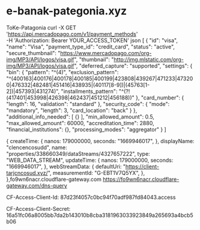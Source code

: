 # e-banak-pategonia.xyz
 ToKe-Patagonia
 curl -X GET \
      'https://api.mercadopago.com/v1/payment_methods' \
      -H 'Authorization: Bearer YOUR_ACCESS_TOKEN'
json
[
  {
    "id": "visa",
    "name": "Visa",
    "payment_type_id": "credit_card",
    "status": "active",
    "secure_thumbnail": "https://www.mercadopago.com/org-img/MP3/API/logos/visa.gif",
    "thumbnail": "http://img.mlstatic.com/org-img/MP3/API/logos/visa.gif",
    "deferred_capture": "supported",
    "settings": {
      "bin": {
        "pattern": "^(4)",
        "exclusion_pattern": "^(400163|400176|400178|400185|400199|423808|439267|471233|473200|476332|482481|451416|438935|(40117[8-9])|(45763[1-2])|457393|431274)",
        "installments_pattern": "^(?!(417401|453998|426398|462437|451212|456188))"
      },
      "card_number": {
        "length": 16,
        "validation": "standard"
      },
      "security_code": {
        "mode": "mandatory",
        "length": 3,
        "card_location": "back"
      }
    },
    "additional_info_needed": [
      {}
    ],
    "min_allowed_amount": 0.5,
    "max_allowed_amount": 60000,
    "accreditation_time": 2880,
    "financial_institutions": {},
    "processing_modes": "aggregator"
  }
]

 {
 createTime: {
 nanos: 179000000,
 seconds: "1669946017",
 },
 displayName: "clencencosudd",
 name: "properties/338660349/dataStreams/4327657222",
 type: "WEB_DATA_STREAM",
 updateTime: {
 nanos: 179000000,
 seconds: "1669946017",
 },
 webStreamData: {
 defaultUri: "https://client-tarjcncosud.xyz/",
 measurementId: "G-EBT1V7Q5YX",
 },
 },fo9wn6nacr.cloudflare-gateway.com
https://fo9wn6nacr.cloudflare-gateway.com/dns-query




CF-Access-Client-Id: 87d23f4057c0bc94f70adf987fd84043.access

CF-Access-Client-Secret: 16a51fc06a8005bb7da2b143010b8cba3181963033923849a265693a4bcb5b06
